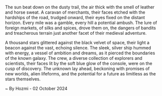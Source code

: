 
The sun beat down on the dusty trail, the air thick with the smell of leather and horse sweat. A caravan of merchants, their faces etched with the hardships of the road, trudged onward, their eyes fixed on the distant horizon. Every mile was a gamble, every hill a potential ambush. The lure of foreign markets, of silks and spices, drove them on, the dangers of bandits and treacherous terrain just another facet of their medieval adventure. 

A thousand stars glittered against the black velvet of space, their light a beacon against the vast, echoing silence. The sleek, silver ship hummed with energy, a vessel of ambition and dreams, as it pierced the boundaries of the known galaxy. The crew, a diverse collection of explorers and scientists, their faces lit by the soft blue glow of the console, were on the cusp of discovery. The unknown lay ahead, beckoning with promises of new worlds, alien lifeforms, and the potential for a future as limitless as the stars themselves. 

~ By Hozmi - 02 October 2024
